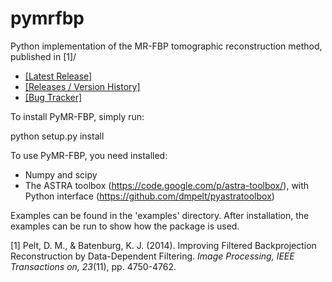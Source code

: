 pymrfbp
=======

Python implementation of the MR-FBP tomographic reconstruction method, published in [1]/

* [\[Latest Release\]](https://github.com/dmpelt/pymrfbp/releases/latest)
* [\[Releases / Version History\]](https://github.com/dmpelt/pymrfbp/releases)
* [\[Bug Tracker\]](https://github.com/dmpelt/pymrfbp/issues)

To install PyMR-FBP, simply run:

python setup.py install

To use PyMR-FBP, you need installed:

- Numpy and scipy
- The ASTRA toolbox (https://code.google.com/p/astra-toolbox/), with Python interface (https://github.com/dmpelt/pyastratoolbox)

Examples can be found in the 'examples' directory. After installation, the examples can be run to show how the package is used.

[1] Pelt, D. M., & Batenburg, K. J. (2014). Improving Filtered Backprojection Reconstruction by Data-Dependent Filtering. *Image Processing, IEEE Transactions on, 23*(11), pp. 4750-4762.
